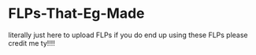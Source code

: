 # FLPs-That-Eg-Made
literally just here to upload FLPs
if you do end up using these FLPs please credit me ty!!!!
